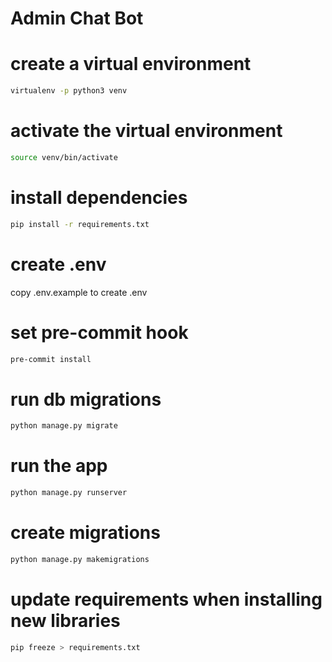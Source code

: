 # Admin Chat Bot


# create a virtual environment
```bash
virtualenv -p python3 venv
```

# activate the virtual environment
```bash
source venv/bin/activate
```

# install dependencies
```bash
pip install -r requirements.txt
```

# create .env
copy .env.example to create .env

# set pre-commit hook
```bash
pre-commit install
```

# run db migrations
```bash
python manage.py migrate
```
# run the app
```bash
python manage.py runserver
```

# create migrations
```bash
python manage.py makemigrations
```

# update requirements when installing new libraries
```bash
pip freeze > requirements.txt
```